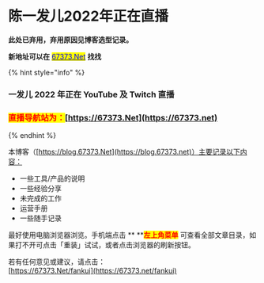 # 陈一发儿2022年正在直播

**此处已弃用，弃用原因见博客选型记录。**

**新地址可以在** [<mark style="color:blue;">67373.Net</mark>](https://67373.net) <mark style="color:blue;"></mark> **找找**

{% hint style="info" %}
### 一发儿 2022 年正在 YouTube 及 Twitch 直播

### <mark style="color:red;">直播导航站为：</mark>[https://67373.Net](https://67373.net)
{% endhint %}

本博客（[https://blog.67373.Net](https://blog.67373.net)）主要记录以下内容：

* 一些工具/产品的说明
* 一些经验分享
* 未完成的工作
* 运营手册
* 一些随手记录

最好使用电脑浏览器浏览。手机端点击 ** **<mark style="color:red;">**左上角菜单**</mark> <mark style="color:red;"></mark><mark style="color:red;"></mark> 可查看全部文章目录，如果打不开可点击「重装」试试，或者点击浏览器的刷新按钮。

若有任何意见或建议，请点击：\
[https://67373.Net/fankui](https://67373.net/fankui)
